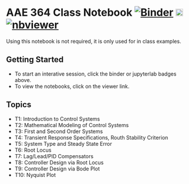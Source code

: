 # AAE 364 Class Notebook [![Binder](https://mybinder.org/badge_logo.svg)](https://mybinder.org/v2/gh/jgoppert/aae364_notebook/master) [<img src="https://jupyter.org/assets/main-logo.svg" height="20" title="JupyterLab">](https://mybinder.org/v2/gh/jgoppert/aae364_notebook/master?urlpath=lab) [![nbviewer](https://img.shields.io/badge/view%20on-nbviewer-brightgreen.svg)](http://nbviewer.jupyter.org/github/jgoppert/aae364_notebook/tree/master)

Using this notebook is not required, it is only used for in class examples.

## Getting Started

* To start an interative session, click the binder or jupyterlab badges above.
* To view the notebooks, click on the viewer link.

## Topics

* T1: Introduction to Control Systems
* T2: Mathematical Modeling of Control Systems
* T3: First and Second Order Systems
* T4: Transient Response Specifications, Routh Stability Criterion
* T5: System Type and Steady State Error
* T6: Root Locus
* T7: Lag/Lead/PID Compensators
* T8: Controller Design via Root Locus
* T9: Controller Design via Bode Plot
* T10: Nyquist Plot

